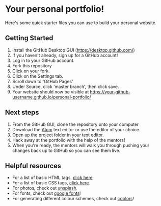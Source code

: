 # Your personal portfolio!

Here's some quick starter files you can use to build your personal website.


## Getting Started
1. Install the GitHub Desktop GUI (https://desktop.github.com/)
2. If you haven't already, sign up for a GitHub account!
3. Log in to your GitHub account.
4. Fork this repository
5. Click on your fork.
6. Click on the Settings tab.
7. Scroll down to 'GitHub Pages'
8. Under Source, click 'master branch', then click save.
9. Your website should now be visible at https://your-github-username.github.io/personal-portfolio/

## Next steps
1. From the GitHub GUI, clone the repository onto your computer
2. Download the <a href="https://atom.io/">Atom</a> text editor or use the editor of your choice.
3. Open up the project folder in your text editor.
4. Hack away at the portfolio with the help of the mentors!
5. When you're ready, the mentors will walk you through pushing your changes back up to GitHub so you can see them live.

## Helpful resources
- For a list of basic HTML tags, <a href="https://www.w3schools.com/tags/ref_byfunc.asp">click here</a>
- For a list of basic CSS tags, <a href="http://web.simmons.edu/~grabiner/comm244/weekthree/css-basic-properties.html">click here</a>.
- For photos, check out <a href="https://unsplash.com/">unsplash</a>.
- For fonts, check out <a href="https://fonts.google.com/">google fonts</a>!
- For generating different colour schemes, check out <a href="https://coolors.co/app">coolors</a>!